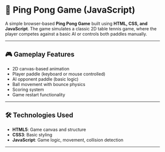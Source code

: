 # 🏓 Ping Pong Game (JavaScript)

A simple browser-based **Ping Pong Game** built using **HTML, CSS, and JavaScript**. The game simulates a classic 2D table tennis game, where the player competes against a basic AI or controls both paddles manually.

---

## 🎮 Gameplay Features

- 2D canvas-based animation
- Player paddle (keyboard or mouse controlled)
- AI opponent paddle (basic logic)
- Ball movement with bounce physics
- Scoring system
- Game restart functionality

---

## 🛠️ Technologies Used

- **HTML5**: Game canvas and structure
- **CSS3**: Basic styling
- **JavaScript**: Game logic, movement, collision detection

---

